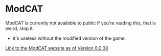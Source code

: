 ﻿# ModCAT

ModCAT is currently not available to public
If you're reading this, that is weird, stop it.
+ it's useless without the modified version of the game.

[Link to the ModCAT website as of Version 0.0.08](https://maikmaster5.github.io/ModCAT/)
